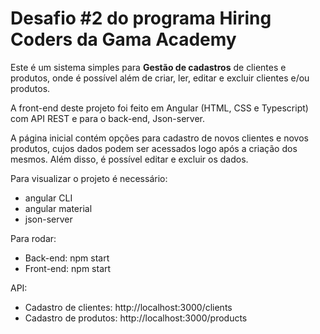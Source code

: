 # Desafio #2 do programa Hiring Coders da Gama Academy

Este é um sistema simples para **Gestão de cadastros** de clientes e produtos, onde é possível além de criar, ler, editar e excluir clientes e/ou produtos. 


A front-end deste projeto foi feito em Angular (HTML, CSS e Typescript) com API REST e para o back-end, Json-server. 

A página inicial contém opções para cadastro de novos clientes e novos produtos, cujos dados podem ser acessados logo após a criação dos mesmos. Além disso, é possível editar e excluir os dados. 


Para visualizar o projeto é necessário:
- angular CLI
- angular material
- json-server

Para rodar:
- Back-end: npm start
- Front-end: npm start

API:
- Cadastro de clientes: http://localhost:3000/clients
- Cadastro de produtos: http://localhost:3000/products


